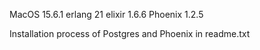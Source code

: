 MacOS 15.6.1
erlang 21
elixir 1.6.6
Phoenix 1.2.5

Installation process of Postgres and Phoenix in readme.txt